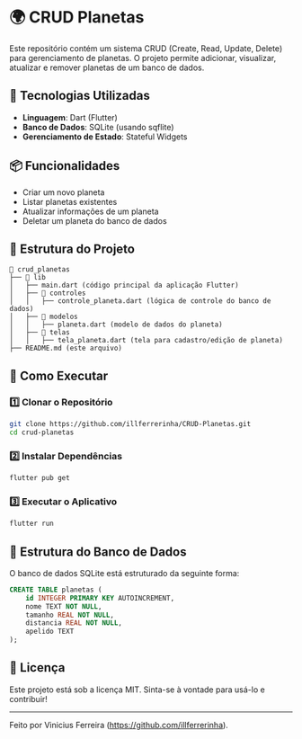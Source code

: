 # 🌍 CRUD Planetas

Este repositório contém um sistema CRUD (Create, Read, Update, Delete) para gerenciamento de planetas. O projeto permite adicionar, visualizar, atualizar e remover planetas de um banco de dados.

## 🚀 Tecnologias Utilizadas
- **Linguagem**: Dart (Flutter)
- **Banco de Dados**: SQLite (usando sqflite)
- **Gerenciamento de Estado**: Stateful Widgets

## 📦 Funcionalidades
- Criar um novo planeta
- Listar planetas existentes
- Atualizar informações de um planeta
- Deletar um planeta do banco de dados

## 📂 Estrutura do Projeto
```
📁 crud_planetas
├── 📂 lib
│   ├── main.dart (código principal da aplicação Flutter)
│   ├── 📂 controles
│   │   ├── controle_planeta.dart (lógica de controle do banco de dados)
│   ├── 📂 modelos
│   │   ├── planeta.dart (modelo de dados do planeta)
│   ├── 📂 telas
│   │   ├── tela_planeta.dart (tela para cadastro/edição de planeta)
├── README.md (este arquivo)
```

## 🔧 Como Executar
### 1️⃣ Clonar o Repositório
```bash
git clone https://github.com/illferrerinha/CRUD-Planetas.git
cd crud-planetas
```
### 2️⃣ Instalar Dependências
```bash
flutter pub get
```
### 3️⃣ Executar o Aplicativo
```bash
flutter run
```

## 📌 Estrutura do Banco de Dados
O banco de dados SQLite está estruturado da seguinte forma:
```sql
CREATE TABLE planetas (
    id INTEGER PRIMARY KEY AUTOINCREMENT,
    nome TEXT NOT NULL,
    tamanho REAL NOT NULL,
    distancia REAL NOT NULL,
    apelido TEXT
);
```

## 📜 Licença
Este projeto está sob a licença MIT. Sinta-se à vontade para usá-lo e contribuir!

---
Feito por Vinicius Ferreira (https://github.com/illferrerinha).



